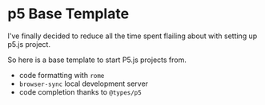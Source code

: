 # p5 Base Template
I've finally decided to reduce all the time spent flailing about with setting up p5.js project.

So here is a base template to start P5.js projects from.

- code formatting with `rome`
- `browser-sync` local development server 
- code completion thanks to `@types/p5`